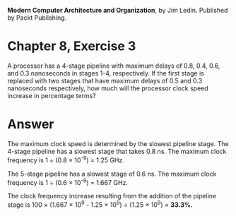 __Modern Computer Architecture and Organization__, by Jim Ledin. Published by Packt Publishing.
# Chapter 8, Exercise 3

A processor has a 4-stage pipeline with maximum delays of 0.8, 0.4, 0.6, and 0.3 nanoseconds in stages 1-4, respectively. If the first stage is replaced with two stages that have maximum delays of 0.5 and 0.3 nanoseconds respectively, how much will the processor clock speed increase in percentage terms?

# Answer
The maximum clock speed is determined by the slowest pipeline stage. The 4-stage pipeline has a slowest stage that takes 0.8 ns. The maximum clock frequency is 1 &divide; (0.8 &times; 10<sup>-9</sup>) = 1.25 GHz.

The 5-stage pipeline has a slowest stage of 0.6 ns. The maximum clock frequency is 1 &divide; (0.6 &times; 10<sup>-9</sup>) = 1.667 GHz.

The clock frequency increase resulting from the addition of the pipeline stage is 100 &times; (1.667 &times; 10<sup>9</sup> - 1.25 &times; 10<sup>9</sup>) &divide; (1.25 &times; 10<sup>9</sup>) = **33.3%.**
